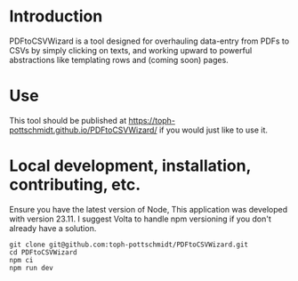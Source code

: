 # Introduction

PDFtoCSVWizard is a tool designed for overhauling data-entry from PDFs to CSVs by simply clicking on texts, and working upward to powerful abstractions like templating rows and (coming soon) pages.

# Use

This tool should be published at https://toph-pottschmidt.github.io/PDFtoCSVWizard/ if you would just like to use it.

# Local development, installation, contributing, etc.

Ensure you have the latest version of Node, This application was developed with version 23.11. I suggest Volta to handle npm versioning if you don't already have a solution.

```
git clone git@github.com:toph-pottschmidt/PDFtoCSVWizard.git
cd PDFtoCSVWizard
npm ci
npm run dev
```
